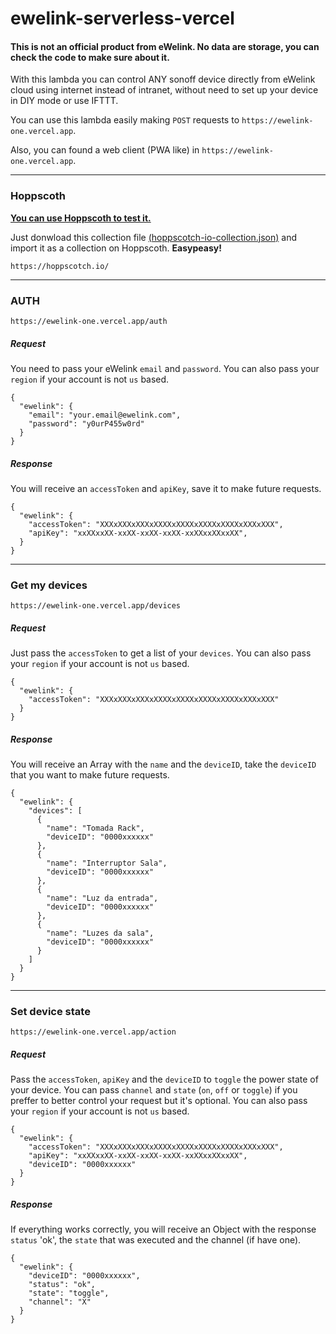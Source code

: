 # ewelink-serverless-vercel

#### **This is not an official product from eWelink. No data are storage, you can check the code to make sure about it.**

With this lambda you can control ANY sonoff device directly from eWelink cloud using internet instead of intranet, without need to set up your device in DIY mode or use IFTTT.

You can use this lambda easily making `POST` requests to `https://ewelink-one.vercel.app`.

Also, you can found a web client (PWA like) in  `https://ewelink-one.vercel.app`.

---
### Hoppscoth
**[You can use Hoppscoth to test it.](https://hoppscotch.io/?method=POST&url=https://ewelink-one.vercel.app&path=/auth&contentType=application/json&rawParams=%7B%0A%20%20%22ewelink%22:%20%7B%0A%20%20%20%20%22email%22:%20%22your.email@ewelink.com%22,%0A%20%20%20%20%22password%22:%20%22y0urP455w0rd%22%0A%20%20%7D%0A%7D)**

Just donwload this collection file [(hoppscotch-io-collection.json)](https://raw.githubusercontent.com/cyberlabsai/ewelink-serverless-vercel/master/hoppscotch-io-collection.json) and import it as a collection on Hoppscoth. **Easypeasy!**
```
https://hoppscotch.io/
```

---
### AUTH
```
https://ewelink-one.vercel.app/auth
```
##### Request
You need to pass your eWelink `email` and `password`. You can also pass your `region` if your account is not `us` based.
```
{
  "ewelink": {
    "email": "your.email@ewelink.com",
    "password": "y0urP455w0rd"
  }
}
```

##### Response
You will receive an `accessToken` and `apiKey`, save it to make future requests.
```
{
  "ewelink": {
    "accessToken": "XXXxXXXxXXXxXXXXxXXXXxXXXXxXXXXxXXXxXXX",
    "apiKey": "xxXXxxXX-xxXX-xxXX-xxXX-xxXXxxXXxxXX",
  }
}
```

---
### Get my devices
```
https://ewelink-one.vercel.app/devices
```
##### Request
Just pass the `accessToken` to get a list of your `devices`. You can also pass your `region` if your account is not `us` based.
```
{
  "ewelink": {
    "accessToken": "XXXxXXXxXXXxXXXXxXXXXxXXXXxXXXXxXXXxXXX"
  }
}
```

##### Response
You will receive an Array with the `name` and the `deviceID`, take the `deviceID` that you want to make future requests.
```
{
  "ewelink": {
    "devices": [
      {
        "name": "Tomada Rack",
        "deviceID": "0000xxxxxx"
      },
      {
        "name": "Interruptor Sala",
        "deviceID": "0000xxxxxx"
      },
      {
        "name": "Luz da entrada",
        "deviceID": "0000xxxxxx"
      },
      {
        "name": "Luzes da sala",
        "deviceID": "0000xxxxxx"
      }
    ]
  }
}
```

---
### Set device state
```
https://ewelink-one.vercel.app/action
```
##### Request
Pass the `accessToken`, `apiKey` and the `deviceID` to `toggle` the power state of your device. You can pass `channel` and `state` (`on`, `off` or `toggle`) if you preffer to better control your request but it's optional. You can also pass your `region` if your account is not `us` based.
```
{
  "ewelink": {
    "accessToken": "XXXxXXXxXXXxXXXXxXXXXxXXXXxXXXXxXXXxXXX",
    "apiKey": "xxXXxxXX-xxXX-xxXX-xxXX-xxXXxxXXxxXX",
    "deviceID": "0000xxxxxx"
  }
}
```

##### Response
If everything works correctly, you will receive an Object with the response `status` 'ok', the `state` that was executed and the channel (if have one).
```
{
  "ewelink": {
    "deviceID": "0000xxxxxx",
    "status": "ok",
    "state": "toggle",
    "channel": "X"
  }
}
```
